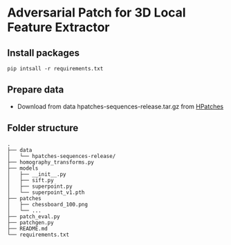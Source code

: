 # Adversarial Patch for 3D Local Feature Extractor

## Install packages
```
pip intsall -r requirements.txt
```

## Prepare data
- Download from data hpatches-sequences-release.tar.gz from [HPatches](icvl.ee.ic.ac.uk/vbalnt/hpatches/)


## Folder structure
```
.
├── data
│   └── hpatches-sequences-release/
├── homography_transforms.py
├── models
│   ├── __init__.py
│   ├── sift.py
│   ├── superpoint.py
│   └── superpoint_v1.pth
├── patches
│   ├── chessboard_100.png
│   └── ...
├── patch_eval.py
├── patchgen.py
├── README.md
└── requirements.txt
```